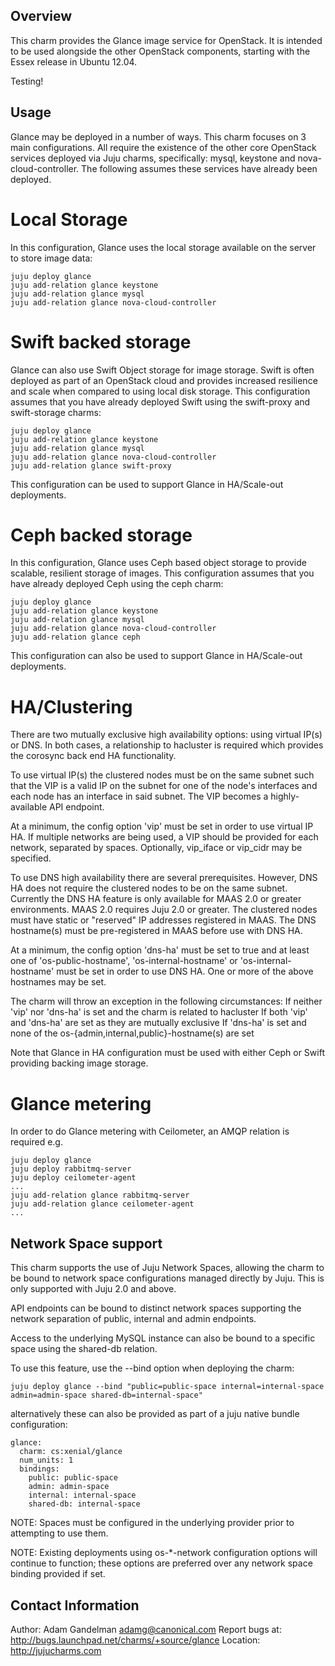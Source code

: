 Overview
--------

This charm provides the Glance image service for OpenStack.  It is intended to
be used alongside the other OpenStack components, starting with the Essex
release in Ubuntu 12.04.

Testing!

Usage
-----

Glance may be deployed in a number of ways.  This charm focuses on 3 main
configurations.  All require the existence of the other core OpenStack
services deployed via Juju charms, specifically: mysql, keystone and
nova-cloud-controller.  The following assumes these services have already
been deployed.

Local Storage
=============

In this configuration, Glance uses the local storage available on the server
to store image data:

    juju deploy glance
    juju add-relation glance keystone
    juju add-relation glance mysql
    juju add-relation glance nova-cloud-controller

Swift backed storage
====================

Glance can also use Swift Object storage for image storage.  Swift is often
deployed as part of an OpenStack cloud and provides increased resilience and
scale when compared to using local disk storage.  This configuration assumes
that you have already deployed Swift using the swift-proxy and swift-storage
charms:

    juju deploy glance
    juju add-relation glance keystone
    juju add-relation glance mysql
    juju add-relation glance nova-cloud-controller
    juju add-relation glance swift-proxy

This configuration can be used to support Glance in HA/Scale-out deployments.

Ceph backed storage
===================

In this configuration, Glance uses Ceph based object storage to provide
scalable, resilient storage of images.  This configuration assumes that you
have already deployed Ceph using the ceph charm:

    juju deploy glance
    juju add-relation glance keystone
    juju add-relation glance mysql
    juju add-relation glance nova-cloud-controller
    juju add-relation glance ceph

This configuration can also be used to support Glance in HA/Scale-out
deployments.

HA/Clustering
===================

There are two mutually exclusive high availability options: using virtual
IP(s) or DNS. In both cases, a relationship to hacluster is required which
provides the corosync back end HA functionality.

To use virtual IP(s) the clustered nodes must be on the same subnet such that
the VIP is a valid IP on the subnet for one of the node's interfaces and each
node has an interface in said subnet. The VIP becomes a highly-available API
endpoint.

At a minimum, the config option 'vip' must be set in order to use virtual IP
HA. If multiple networks are being used, a VIP should be provided for each
network, separated by spaces. Optionally, vip_iface or vip_cidr may be
specified.

To use DNS high availability there are several prerequisites. However, DNS HA
does not require the clustered nodes to be on the same subnet.
Currently the DNS HA feature is only available for MAAS 2.0 or greater
environments. MAAS 2.0 requires Juju 2.0 or greater. The clustered nodes must
have static or "reserved" IP addresses registered in MAAS. The DNS hostname(s)
must be pre-registered in MAAS before use with DNS HA.

At a minimum, the config option 'dns-ha' must be set to true and at least one
of 'os-public-hostname', 'os-internal-hostname' or 'os-internal-hostname' must
be set in order to use DNS HA. One or more of the above hostnames may be set.

The charm will throw an exception in the following circumstances:
If neither 'vip' nor 'dns-ha' is set and the charm is related to hacluster
If both 'vip' and 'dns-ha' are set as they are mutually exclusive
If 'dns-ha' is set and none of the os-{admin,internal,public}-hostname(s) are
set

Note that Glance in HA configuration must be used with either Ceph or
Swift providing backing image storage.

Glance metering
===============

In order to do Glance metering with Ceilometer, an AMQP relation is required
e.g.

    juju deploy glance
    juju deploy rabbitmq-server
    juju deploy ceilometer-agent
    ...
    juju add-relation glance rabbitmq-server
    juju add-relation glance ceilometer-agent
    ...

Network Space support
---------------------

This charm supports the use of Juju Network Spaces, allowing the charm to be bound to network space configurations managed directly by Juju.  This is only supported with Juju 2.0 and above.

API endpoints can be bound to distinct network spaces supporting the network separation of public, internal and admin endpoints.

Access to the underlying MySQL instance can also be bound to a specific space using the shared-db relation.

To use this feature, use the --bind option when deploying the charm:

    juju deploy glance --bind "public=public-space internal=internal-space admin=admin-space shared-db=internal-space"

alternatively these can also be provided as part of a juju native bundle configuration:

    glance:
      charm: cs:xenial/glance
      num_units: 1
      bindings:
        public: public-space
        admin: admin-space
        internal: internal-space
        shared-db: internal-space

NOTE: Spaces must be configured in the underlying provider prior to attempting to use them.

NOTE: Existing deployments using os-*-network configuration options will continue to function; these options are preferred over any network space binding provided if set.

Contact Information
-------------------

Author: Adam Gandelman <adamg@canonical.com>
Report bugs at: http://bugs.launchpad.net/charms/+source/glance
Location: http://jujucharms.com
